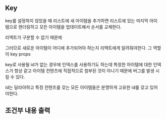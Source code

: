 ## Key

key를 설정하지 않았을 때 리스트에 새 아이템을 추가하면
리스트에 있는 마지막 아이템으로 렌더링하고 모든 아이템을 업데이트해서 순서를 교체한다.

리액트가 구분할 수 없기 때문에

그러므로 새로운 아이템이 어디에 추가되어야 하는지 리액트에게 알려줘야한다.
그 역할이 key props

key로 사용될 id가 없는 경우에 인덱스를 사용하기도 하는데
특정한 아이템에 대한 인덱스가 항상 같고 아이템 컨텐츠에 직접적으로 첨부된 것이 아니기 때문에 버그를 발생 시킬 수 있다.

id는 달라야하고 특정 컨텐츠를 갖는 모든 아이템들은 분명하게 고유한 id를 갖고 있어야한다.

## 조건부 내용 출력
